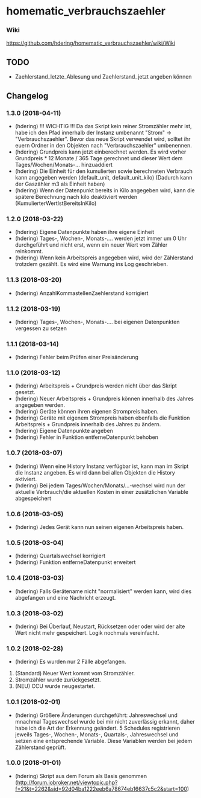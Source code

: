 # homematic_verbrauchszaehler

### Wiki
https://github.com/hdering/homematic_verbrauchszaehler/wiki/Wiki

## TODO
- Zaehlerstand_letzte_Ablesung und Zaehlerstand_jetzt angeben können

## Changelog

### 1.3.0 (2018-04-11)
* (hdering) !!! WICHTIG !!! Da das Skript kein reiner Stromzähler mehr ist, habe ich den Pfad innerhalb der Instanz umbenannt "Strom" -> "Verbrauchszaehler". Bevor das neue Skript verwendet wird, solltet ihr euern Ordner in den Objekten nach "Verbrauchszaehler" umbenennen.
* (hdering) Grundpreis kann jetzt einberechnet werden. Es wird vorher Grundpreis * 12 Monate / 365 Tage gerechnet und dieser Wert dem Tages/Wochen/Monats-... hinzuaddiert
* (hdering) Die Einheit für den kumulierten sowie berechneten Verbrauch kann angegeben werden (default_unit, default_unit_kilo) (Dadurch kann der Gaszähler m3 als Einheit haben)
* (hdering) Wenn der Datenpunkt bereits in Kilo angegeben wird, kann die spätere Berechnung nach kilo deaktiviert werden (KumulierterWertIstBereitsInKilo)

### 1.2.0 (2018-03-22)
* (hdering) Eigene Datenpunkte haben ihre eigene Einheit
* (hdering) Tages-, Wochen-, Monats-.... werden jetzt immer um 0 Uhr durchgeführt und nicht erst, wenn ein neuer Wert vom Zähler reinkommt.
* (hdering) Wenn kein Arbeitspreis angegeben wird, wird der Zählerstand trotzdem gezählt. Es wird eine Warnung ins Log geschrieben.

### 1.1.3 (2018-03-20)
* (hdering) AnzahlKommastellenZaehlerstand korrigiert

### 1.1.2 (2018-03-19)
* (hdering) Tages-, Wochen-, Monats-.... bei eigenen Datenpunkten vergessen zu setzen

### 1.1.1 (2018-03-14)
* (hdering) Fehler beim Prüfen einer Preisänderung

### 1.1.0 (2018-03-12)
* (hdering) Arbeitspreis + Grundpreis werden nicht über das Skript gesetzt.
* (hdering) Neuer Arbeitspreis + Grundpreis können innerhalb des Jahres angegeben werden.
* (hdering) Geräte können ihren eigenen Strompreis haben.
* (hdering) Geräte mit eigenem Strompreis haben ebenfalls die Funktion Arbeitspreis + Grundpreis innerhalb des Jahres zu ändern.
* (hdering) Eigene Datenpunkte angeben
* (hdering) Fehler in Funktion entferneDatenpunkt behoben

### 1.0.7 (2018-03-07)
* (hdering) Wenn eine History Instanz verfügbar ist, kann man im Skript die Instanz angeben. Es wird dann bei allen Objekten die History aktiviert.
* (hdering) Bei jedem Tages/Wochen/Monats/...-wechsel wird nun der aktuelle Verbrauch/die aktuellen Kosten in einer zusätzlichen Variable abgespeichert

### 1.0.6 (2018-03-05)
* (hdering) Jedes Gerät kann nun seinen eigenen Arbeitspreis haben.

### 1.0.5 (2018-03-04)
* (hdering) Quartalswechsel korrigiert
* (hdering) Funktion entferneDatenpunkt erweitert

### 1.0.4 (2018-03-03)
* (hdering) Falls Gerätename nicht "normalisiert" werden kann, wird dies abgefangen und eine Nachricht erzeugt.

### 1.0.3 (2018-03-02)
* (hdering) Bei Überlauf, Neustart, Rücksetzen oder oder wird der alte Wert nicht mehr gespeichert. Logik nochmals vereinfacht.

### 1.0.2 (2018-02-28)
* (hdering) Es wurden nur 2 Fälle abgefangen. 
1. (Standard) Neuer Wert kommt vom Stromzähler. 
2. Stromzähler wurde zurückgesetzt. 
3. (NEU) CCU wurde neugestartet.

### 1.0.1 (2018-02-01)
* (hdering) Größere Änderungen durchgeführt:
            Jahreswechsel und mnachmal Tageswechsel wurde bei mir nicht zuverlässig erkannt, daher habe ich die Art der Erkennung geändert.
            5 Schedules registrieren jeweils Tages-, Wochen-, Monats-, Quartals-, Jahreswechsel und setzen eine entsprechende Variable.
            Diese Variablen werden bei jedem Zählerstand geprüft.

### 1.0.0 (2018-01-01)
* (hdering) Skript aus dem Forum als Basis genommen (http://forum.iobroker.net/viewtopic.php?f=21&t=2262&sid=92d04ba1222eeb6a78674eb16637c5c2&start=100)
